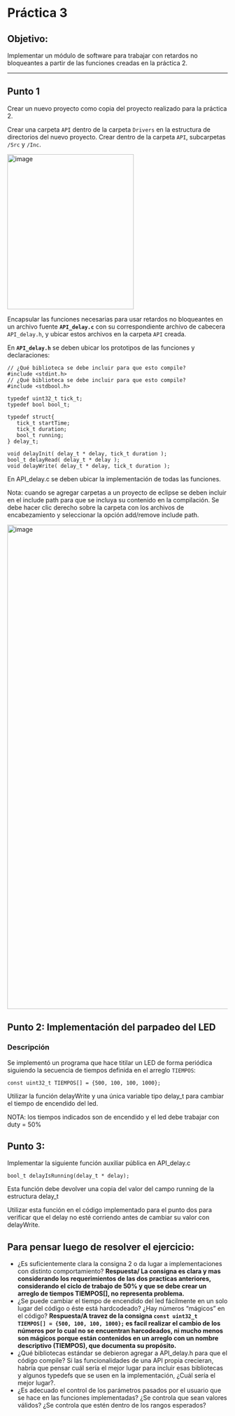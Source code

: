 # Práctica 3

## Objetivo:
Implementar un módulo de software para trabajar con retardos no bloqueantes a partir de las funciones creadas en la práctica 2.

---

## Punto 1

Crear un nuevo proyecto como copia del proyecto realizado para la práctica 2.

Crear una carpeta `API` dentro de la carpeta `Drivers` en la estructura de directorios del nuevo proyecto. Crear dentro de la carpeta `API`, subcarpetas `/Src` y `/Inc`.

<img width="289" height="354" alt="image" src="https://github.com/user-attachments/assets/cfe0424b-0ced-48f5-8e6e-27ab931f0745" />

Encapsular las funciones necesarias para usar retardos no bloqueantes en un archivo fuente **`API_delay.c`** con su correspondiente archivo de cabecera `API_delay.h`, y ubicar estos archivos en la carpeta `API` creada.

En **`API_delay.h`** se deben ubicar los prototipos de las funciones y declaraciones:

```
// ¿Qué biblioteca se debe incluir para que esto compile?
#include <stdint.h> 
// ¿Qué biblioteca se debe incluir para que esto compile?
#include <stdbool.h> 

typedef uint32_t tick_t;
typedef bool bool_t;

typedef struct{
   tick_t startTime;
   tick_t duration;
   bool_t running;
} delay_t;

void delayInit( delay_t * delay, tick_t duration );
bool_t delayRead( delay_t * delay );
void delayWrite( delay_t * delay, tick_t duration );
```
En API_delay.c se deben ubicar la implementación de todas las funciones.

Nota: cuando se agregar carpetas a un proyecto de eclipse se deben incluir en el include path para que se incluya su contenido en la compilación.  Se debe hacer clic derecho sobre la carpeta con los archivos de encabezamiento y seleccionar la opción add/remove include path.

<img width="777" height="1106" alt="image" src="https://github.com/user-attachments/assets/7e9abca6-338b-4ace-8e6f-0be9b7d3e433" />

## Punto 2: Implementación del parpadeo del LED

### Descripción

Se implementó un programa que hace titilar un LED de forma periódica siguiendo la secuencia de tiempos definida en el arreglo `TIEMPOS`:

```
const uint32_t TIEMPOS[] = {500, 100, 100, 1000};
```

Utilizar la función delayWrite y una única variable tipo delay_t para cambiar el tiempo de encendido del led.

NOTA: los tiempos indicados son de encendido y el led debe trabajar con duty = 50%

## Punto 3: 

Implementar la siguiente función auxiliar pública en API_delay.c

```
bool_t delayIsRunning(delay_t * delay);
```

Esta función debe devolver una copia del valor del campo running de la estructura delay_t

Utilizar esta función en el código implementado para el punto dos para verificar que el delay no esté corriendo antes de cambiar su valor con delayWrite.

## Para pensar luego de resolver el ejercicio:
* ¿Es suficientemente clara la consigna 2 o da lugar a implementaciones con distinto comportamiento? **Respuesta/ La consigna es clara y mas considerando los requerimientos de las dos practicas anteriores, considerando el ciclo de trabajo de 50% y que se debe crear un arreglo de tiempos TIEMPOS[], no representa problema.**
* ¿Se puede cambiar el tiempo de encendido del led fácilmente en un solo lugar del código o éste está hardcodeado? ¿Hay números “mágicos” en el código? **Respuesta/A travez de la consigna  `const uint32_t TIEMPOS[] = {500, 100, 100, 1000};` es facil realizar el cambio de los números por lo cual no se encuentran harcodeados, ni mucho menos son mágicos porque están contenidos en un arreglo con un nombre descriptivo (TIEMPOS), que documenta su propósito.**
* ¿Qué bibliotecas estándar se debieron agregar a API_delay.h para que el código compile? Si las funcionalidades de una API propia crecieran, habría que pensar cuál sería el mejor lugar para incluir esas bibliotecas y algunos typedefs que se usen en la implementación, ¿Cuál sería el mejor lugar?.
* ¿Es adecuado el control de los parámetros pasados por el usuario que se hace en las funciones implementadas? ¿Se controla que sean valores válidos? ¿Se controla que estén dentro de los rangos esperados?



